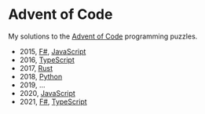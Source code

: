 # Advent of Code

My solutions to the [Advent of Code](https://adventofcode.com) programming puzzles.

- 2015, [F#](./2015/fsharp/solutions), [JavaScript](./2015/javascript)
- 2016, [TypeScript](./2016/typescript/solutions)
- 2017, [Rust](./2017/rust/solutions)
- 2018, [Python](./2018/python)
- 2019, ...
- 2020, [JavaScript](./2020/javascript)
- 2021, [F#](./2021/fsharp/solutions), [TypeScript](./2021/typescript/solutions)
